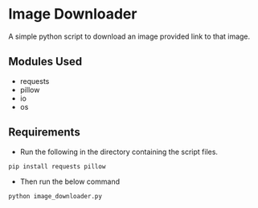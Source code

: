 # Image Downloader
A simple python script to download an image provided link to that image.

## Modules Used

- requests
- pillow
- io
- os

## Requirements

- Run the following in the directory containing the script files.

```bash
pip install requests pillow
```

- Then run the below command 

```bash
python image_downloader.py
```
